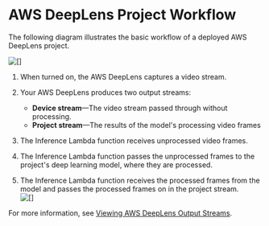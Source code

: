 # AWS DeepLens Project Workflow<a name="how-deeplens-works"></a>

The following diagram illustrates the basic workflow of a deployed AWS DeepLens project\.

![\[\]](http://docs.aws.amazon.com/deeplens/latest/dg/images/deeplens-hiw-general.png)

1. When turned on, the AWS DeepLens captures a video stream\.

1. Your AWS DeepLens produces two output streams:
   + **Device stream**—The video stream passed through without processing\.
   + **Project stream**—The results of the model's processing video frames

1. The Inference Lambda function receives unprocessed video frames\.

1. The Inference Lambda function passes the unprocessed frames to the project's deep learning model, where they are processed\.

1. The Inference Lambda function receives the processed frames from the model and passes the processed frames on in the project stream\.  
![\[\]](http://docs.aws.amazon.com/deeplens/latest/dg/images/deeplens-sample-output.png)

For more information, see [Viewing AWS DeepLens Output Streams](deeplens-viewing-output.md)\.